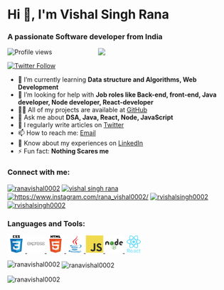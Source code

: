 
# Hi 👋, I'm Vishal Singh Rana
### A passionate Software developer from India

<img src="https://t4.ftcdn.net/jpg/05/90/45/35/360_F_590453560_ugMuPncnGYB6XnJqmC8xiPQx4eg3jmMD.jpg" align="right" width="300">

![Profile views](https://komarev.com/ghpvc/?username=ranavishal0002&label=Profile%20views&color=0e75b6&style=flat)

[![Twitter Follow](https://img.shields.io/twitter/follow/ranavishal0002?logo=twitter&style=for-the-badge)](https://twitter.com/ranavishal0002)

- 🌱 I’m currently learning **Data structure and Algorithms, Web Development**
- 🤝 I’m looking for help with **Job roles like Back-end, front-end, Java developer, Node developer, React-developer**
- 👨‍💻 All of my projects are available at [GitHub](https://github.com/ranavishal0002)
- 💬 Ask me about **DSA, Java, React, Node, JavaScript**
- 📝 I regularly write articles on [Twitter](https://twitter.com/ranavishal0002)
- 📫 How to reach me: [Email](mailto:rvishalsingh0002@gmail.com)
- 📄 Know about my experiences on [LinkedIn](https://www.linkedin.com/in/vishal-singh-rana-756360252/)
- ⚡ Fun fact: **Nothing Scares me**


<h3 align="left">Connect with me:</h3>
<p align="left">
<a href="https://twitter.com/ranavishal0002" target="blank"><img align="center" src="https://raw.githubusercontent.com/rahuldkjain/github-profile-readme-generator/master/src/images/icons/Social/twitter.svg" alt="ranavishal0002" height="30" width="40" /></a>
<a href="https://linkedin.com/in/vishal singh rana" target="blank"><img align="center" src="https://raw.githubusercontent.com/rahuldkjain/github-profile-readme-generator/master/src/images/icons/Social/linked-in-alt.svg" alt="vishal singh rana" height="30" width="40" /></a>
<a href="https://instagram.com/https://www.instagram.com/rana_vishal0002/" target="blank"><img align="center" src="https://raw.githubusercontent.com/rahuldkjain/github-profile-readme-generator/master/src/images/icons/Social/instagram.svg" alt="https://www.instagram.com/rana_vishal0002/" height="30" width="40" /></a>
<a href="https://www.leetcode.com/rvishalsingh0002" target="blank"><img align="center" src="https://raw.githubusercontent.com/rahuldkjain/github-profile-readme-generator/master/src/images/icons/Social/leet-code.svg" alt="rvishalsingh0002" height="30" width="40" /></a>
<a href="https://auth.geeksforgeeks.org/user/rvishalsingh0002" target="blank"><img align="center" src="https://raw.githubusercontent.com/rahuldkjain/github-profile-readme-generator/master/src/images/icons/Social/geeks-for-geeks.svg" alt="rvishalsingh0002" height="30" width="40" /></a>
</p>

<h3 align="left">Languages and Tools:</h3>
<p align="left"> <a href="https://www.w3schools.com/css/" target="_blank" rel="noreferrer"> <img src="https://raw.githubusercontent.com/devicons/devicon/master/icons/css3/css3-original-wordmark.svg" alt="css3" width="40" height="40"/> </a> <a href="https://expressjs.com" target="_blank" rel="noreferrer"> <img src="https://raw.githubusercontent.com/devicons/devicon/master/icons/express/express-original-wordmark.svg" alt="express" width="40" height="40"/> </a> <a href="https://www.w3.org/html/" target="_blank" rel="noreferrer"> <img src="https://raw.githubusercontent.com/devicons/devicon/master/icons/html5/html5-original-wordmark.svg" alt="html5" width="40" height="40"/> </a> <a href="https://www.java.com" target="_blank" rel="noreferrer"> <img src="https://raw.githubusercontent.com/devicons/devicon/master/icons/java/java-original.svg" alt="java" width="40" height="40"/> </a> <a href="https://developer.mozilla.org/en-US/docs/Web/JavaScript" target="_blank" rel="noreferrer"> <img src="https://raw.githubusercontent.com/devicons/devicon/master/icons/javascript/javascript-original.svg" alt="javascript" width="40" height="40"/> </a> <a href="https://nodejs.org" target="_blank" rel="noreferrer"> <img src="https://raw.githubusercontent.com/devicons/devicon/master/icons/nodejs/nodejs-original-wordmark.svg" alt="nodejs" width="40" height="40"/> </a> <a href="https://reactjs.org/" target="_blank" rel="noreferrer"> <img src="https://raw.githubusercontent.com/devicons/devicon/master/icons/react/react-original-wordmark.svg" alt="react" width="40" height="40"/> </a> </p>

<p><img align="left" src="https://github-readme-stats.vercel.app/api/top-langs?username=ranavishal0002&show_icons=true&locale=en&layout=compact" alt="ranavishal0002" /></p>

<p>&nbsp;<img align="center" src="https://github-readme-stats.vercel.app/api?username=ranavishal0002&show_icons=true&locale=en" alt="ranavishal0002" /></p>

<p><img align="center" src="https://github-readme-streak-stats.herokuapp.com/?user=ranavishal0002&" alt="ranavishal0002" /></p>
